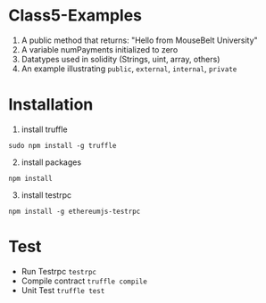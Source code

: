 # Class5-Examples

1. A public method that returns: "Hello from MouseBelt University"
2. A variable numPayments initialized to zero
3. Datatypes used in solidity (Strings, uint, array, others)
4. An example illustrating `public`, `external`, `internal`, `private`


# Installation
1. install truffle

`sudo npm install -g truffle`

2. install packages

`npm install`

3.  install testrpc

`npm install -g ethereumjs-testrpc`

# Test
- Run Testrpc
`testrpc`
- Compile contract
`truffle compile`
- Unit Test
`truffle test`